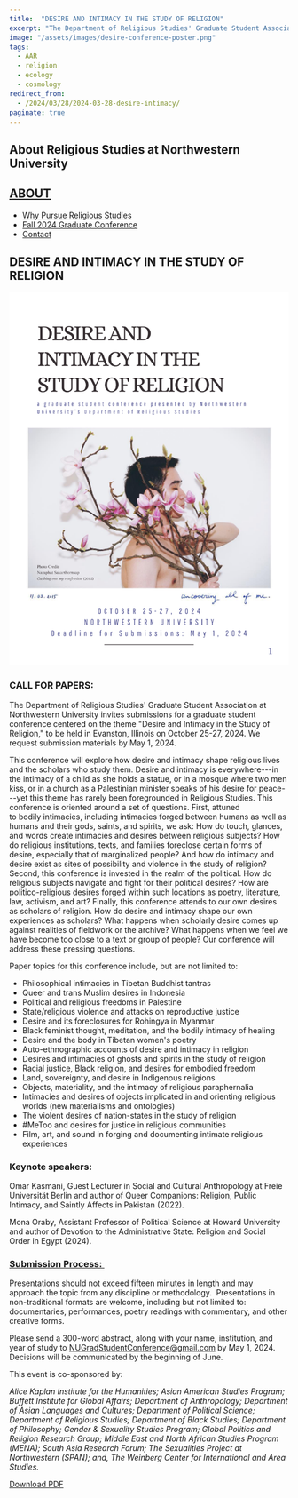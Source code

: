 ```yaml
---
title:  "DESIRE AND INTIMACY IN THE STUDY OF RELIGION"
excerpt: "The Department of Religious Studies' Graduate Student Association at Northwestern University invites submissions for a graduate student conference centered on the theme Desire and Intimacy in the Study of Religion, to be held in Evanston, Illinois on October 25-27, 2024. We request submission materials by May 1, 2024."
image: "/assets/images/desire-conference-poster.png"
tags:
  - AAR 
  - religion 
  - ecology 
  - cosmology
redirect_from:
  - /2024/03/28/2024-03-28-desire-intimacy/
paginate: true
---
```

## About Religious Studies at Northwestern University

[ABOUT](https://religious-studies.northwestern.edu/about/index.html)
--------------------------------------------------------------------

-   [Why Pursue Religious Studies](https://religious-studies.northwestern.edu/about/why-pursue-religious-studies.html)
-   [Fall 2024 Graduate Conference](https://religious-studies.northwestern.edu/about/fall-2024-grad-conference/index.html)
-   [Contact](https://religious-studies.northwestern.edu/about/contact.html)

DESIRE AND INTIMACY IN THE STUDY OF RELIGION
--------------------------------------------

![conferenceposter_march4.png](/assets/images/conferenceposter_march41.png)

### CALL FOR PAPERS:

The Department of Religious Studies' Graduate Student Association at Northwestern University invites submissions for a graduate student conference centered on the theme "Desire and Intimacy in the Study of Religion," to be held in Evanston, Illinois on October 25-27, 2024. We request submission materials by May 1, 2024.

This conference will explore how desire and intimacy shape religious lives and the scholars who study them. Desire and intimacy is everywhere---in the intimacy of a child as she holds a statue, or in a mosque where two men kiss, or in a church as a Palestinian minister speaks of his desire for peace---yet this theme has rarely been foregrounded in Religious Studies. This conference is oriented around a set of questions. First, attuned to bodily intimacies, including intimacies forged between humans as well as humans and their gods, saints, and spirits, we ask: How do touch, glances, and words create intimacies and desires between religious subjects? How do religious institutions, texts, and families foreclose certain forms of desire, especially that of marginalized people? And how do intimacy and desire exist as sites of possibility and violence in the study of religion? Second, this conference is invested in the realm of the political. How do religious subjects navigate and fight for their political desires? How are politico-religious desires forged within such locations as poetry, literature, law, activism, and art? Finally, this conference attends to our own desires as scholars of religion. How do desire and intimacy shape our own experiences as scholars? What happens when scholarly desire comes up against realities of fieldwork or the archive? What happens when we feel we have become too close to a text or group of people? Our conference will address these pressing questions. 

Paper topics for this conference include, but are not limited to:

-   Philosophical intimacies in Tibetan Buddhist tantras
-   Queer and trans Muslim desires in Indonesia
-   Political and religious freedoms in Palestine
-   State/religious violence and attacks on reproductive justice
-   Desire and its foreclosures for Rohingya in Myanmar
-   Black feminist thought, meditation, and the bodily intimacy of healing
-   Desire and the body in Tibetan women's poetry
-   Auto-ethnographic accounts of desire and intimacy in religion
-   Desires and intimacies of ghosts and spirits in the study of religion
-   Racial justice, Black religion, and desires for embodied freedom
-   Land, sovereignty, and desire in Indigenous religions
-   Objects, materiality, and the intimacy of religious paraphernalia
-   Intimacies and desires of objects implicated in and orienting religious worlds 
    (new materialisms and ontologies)
-   The violent desires of nation-states in the study of religion
-   #MeToo and desires for justice in religious communities
-   Film, art, and sound in forging and documenting intimate religious experiences

### Keynote speakers: 

Omar Kasmani, Guest Lecturer in Social and Cultural Anthropology at Freie Universität Berlin and author of Queer Companions: Religion, Public Intimacy, and Saintly Affects in Pakistan (2022). 

Mona Oraby, Assistant Professor of Political Science at Howard University and author of Devotion to the Administrative State: Religion and Social Order in Egypt (2024).

### [Submission Process: ](/assets/pdfs/2024-religious-studies-grad-conference-cfp-march-21.pdf)

Presentations should not exceed fifteen minutes in length and may approach the topic from any discipline or methodology.  Presentations in non-traditional formats are welcome, including but not limited to: documentaries, performances, poetry readings with commentary, and other creative forms.

Please send a 300-word abstract, along with your name, institution, and year of study to <NUGradStudentConference@gmail.com> by May 1, 2024. Decisions will be communicated by the beginning of June.

This event is co-sponsored by:

*Alice Kaplan Institute for the Humanities; Asian American Studies Program; Buffett Institute for Global Affairs; Department of Anthropology; Department of Asian Languages and Cultures; Department of Political Science; Department of Religious Studies; Department of Black Studies; Department of Philosophy; Gender & Sexuality Studies Program; Global Politics and Religion Research Group; Middle East and North African Studies Program (MENA); South Asia Research Forum; The Sexualities Project at Northwestern (SPAN); and, The Weinberg Center for International and Area Studies.*

[Download PDF](/assets/pdfs/2024-religious-studies-grad-conference-cfp-march-21.pdf)